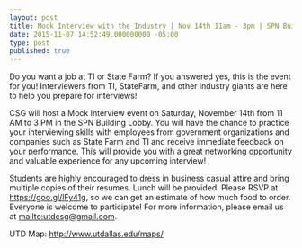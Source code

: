 ```yaml
---
layout: post
title: Mock Interview with the Industry | Nov 14th 11am - 3pm | SPN Building
date: 2015-11-07 14:52:49.000000000 -05:00
type: post
published: true
---
```


Do you want a job at TI or State Farm? If you answered yes, this is the event for you! Interviewers from TI, StateFarm, and other industry giants are here to help you prepare for interviews!

CSG will host a Mock Interview event on Saturday, November 14th from 11 AM to 3 PM in the SPN Building Lobby. You will have the chance to practice your interviewing skills with employees from government organizations and companies such as State Farm and TI and receive immediate feedback on your performance. This will provide you with a great networking opportunity and valuable experience for any upcoming interview!

Students are highly encouraged to dress in business casual attire and bring multiple copies of their resumes. Lunch will be provided. Please RSVP at <https://goo.gl/lFy41g>, so we can get an estimate of how much food to order. Everyone is welcome to participate! For more information, please email us at <mailto:utdcsg@gmail.com>.

UTD Map: <http://www.utdallas.edu/maps/>
